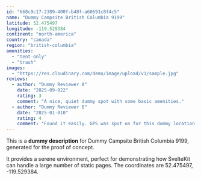 ```yaml
---
id: "668c9c17-2389-400f-b48f-a60691c8f4c5"
name: "Dummy Campsite British Columbia 9199"
latitude: 52.475497
longitude: -119.529384
continent: "north-america"
country: "canada"
region: "british-columbia"
amenities:
  - "tent-only"
  - "trash"
images:
  - "https://res.cloudinary.com/demo/image/upload/v1/sample.jpg"
reviews:
  - author: "Dummy Reviewer A"
    date: "2025-09-022"
    rating: 3
    comment: "A nice, quiet dummy spot with some basic amenities."
  - author: "Dummy Reviewer B"
    date: "2025-01-010"
    rating: 4
    comment: "Found it easily. GPS was spot on for this dummy location."
---
```


This is a **dummy description** for Dummy Campsite British Columbia 9199, generated for the proof of concept.

It provides a serene environment, perfect for demonstrating how SvelteKit can handle a large number of static pages. The coordinates are 52.475497, -119.529384.
